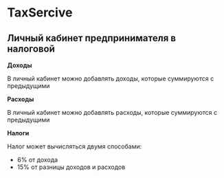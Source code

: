 # TaxSercive

## Личный кабинет предпринимателя в налоговой
**Доходы**

В личный кабинет можно добавлять доходы, которые суммируются с предыдущими

**Расходы**

В личный кабинет можно добавлять расходы, которые суммируются с предыдущими

**Налоги**

Налог может вычисляться двумя способами: 
* 6% от дохода
* 15% от разницы доходов и расходов

